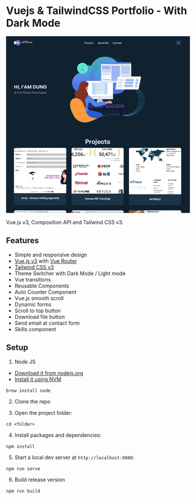 # Vuejs & TailwindCSS Portfolio - With Dark Mode
![My porfolio](docs/images/my-portfolio.png)

Vue.js v3, Composition API and Tailwind CSS v3.
## Features

-   Simple and responsive design
-   [Vue.js v3](https://vuejs.org) with [Vue Router](https://router.vuejs.org)
-   [Tailwind CSS v3](https://tailwindcss.com)
-   Theme Switcher with Dark Mode / Light mode
-   Vue transitions
-   Reusable Components
-   Auto Counter Component
-   Vue.js smooth scroll
-   Dynamic forms
-   Scroll to top button
-   Download file button
-   Send email at contact form
-   Skills component

## Setup

1. Node JS

-   [Download it from nodejs.org](https://nodejs.org)
-   [Install it using NVM ](https://github.com/nvm-sh/nvm)

```
brew install node
```

2. Clone the repo

3. Open the project folder:

```
cd <folder>
```

4. Install packages and dependencies:

```
npm install
```

5. Start a local dev server at `http://localhost:8080`:

```
npm run serve
```
6. Build release version

```
npm run build
```
